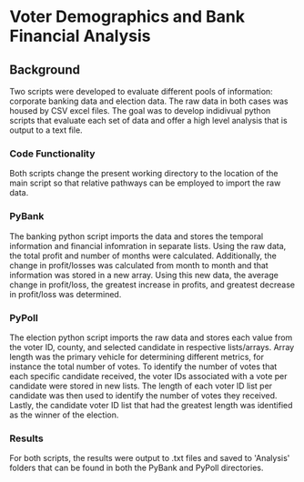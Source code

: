 # Voter Demographics and Bank Financial Analysis

## Background 

Two scripts were developed to evaluate different pools of information: corporate banking data and election data. The raw data in both cases was housed by CSV excel files. The goal was to develop indidivual python scripts that evaluate each set of data and offer a high level analysis that is output to a text file.

### Code Functionality

Both scripts change the present working directory to the location of the main script so that relative pathways can be employed to import the raw data.

### PyBank

The banking python script imports the data and stores the temporal information and financial infomration in separate lists. Using the raw data, the total profit and number of months were calculated. Additionally, the change in profit/losses was calculated from month to month and that information was stored in a new array. Using this new data, the average change in profit/loss, the greatest increase in profits, and greatest decrease in profit/loss was determined. 


### PyPoll 

The election python script imports the raw data and stores each value from the voter ID, county, and selected candidate in respective lists/arrays. Array length was the primary vehicle for determining different metrics, for instance the total number of votes. To identify the number of votes that each specific candidate received, the voter IDs associated with a vote per candidate were stored in new lists. The length of each voter ID list per candidate was then used to identify the number of votes they received. Lastly, the candidate voter ID list that had the greatest length was identified as the winner of the election. 


### Results 

For both scripts, the results were output to .txt files and saved to 'Analysis' folders that can be found in both the PyBank and PyPoll directories. 

